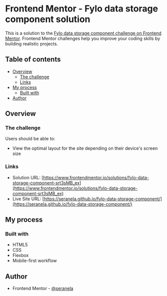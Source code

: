 # Frontend Mentor - Fylo data storage component solution

This is a solution to the [Fylo data storage component challenge on Frontend Mentor](https://www.frontendmentor.io/challenges/fylo-data-storage-component-1dZPRbV5n). Frontend Mentor challenges help you improve your coding skills by building realistic projects. 

## Table of contents

- [Overview](#overview)
  - [The challenge](#the-challenge)
  - [Links](#links)
- [My process](#my-process)
  - [Built with](#built-with)
- [Author](#author)

## Overview

### The challenge

Users should be able to:

- View the optimal layout for the site depending on their device's screen size

### Links

- Solution URL: [https://www.frontendmentor.io/solutions/fylo-data-storage-component-srt3sMB_ex](https://www.frontendmentor.io/solutions/fylo-data-storage-component-srt3sMB_ex)
- Live Site URL: [https://seranela.github.io/fylo-data-storage-component/](https://seranela.github.io/fylo-data-storage-component/)

## My process

### Built with

- HTML5
- CSS
- Flexbox
- Mobile-first workflow

## Author

- Frontend Mentor - [@seranela](https://www.frontendmentor.io/profile/seranela)